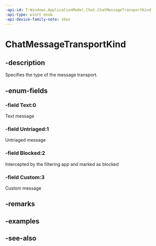 ```yaml
---
-api-id: T:Windows.ApplicationModel.Chat.ChatMessageTransportKind
-api-type: winrt enum
-api-device-family-note: xbox
---
```


<!-- Enumeration syntax
public enum Windows.ApplicationModel.Chat.ChatMessageTransportKind : int
-->

# ChatMessageTransportKind

## -description
Specifies the type of the message transport.

## -enum-fields
### -field Text:0
Text message

### -field Untriaged:1
Untriaged message

### -field Blocked:2
Intercepted by the filtering app and marked as blocked

### -field Custom:3
Custom message


## -remarks

## -examples

## -see-also